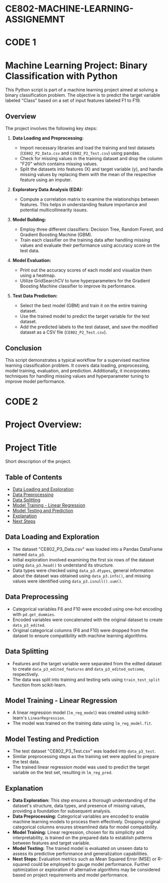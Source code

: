 # CE802-MACHINE-LEARNING-ASSIGNEMNT

# CODE 1
# Machine Learning Project: Binary Classification with Python

This Python script is part of a machine learning project aimed at solving a binary classification problem. The objective is to predict the target variable labeled "Class" based on a set of input features labeled F1 to F19.

## Overview

The project involves the following key steps:

1. **Data Loading and Preprocessing:**
   - Import necessary libraries and load the training and test datasets (`CE802_P2_Data.csv` and `CE802_P2_Test.csv`) using pandas.
   - Check for missing values in the training dataset and drop the column "F20" which contains missing values.
   - Split the datasets into features (X) and target variable (y), and handle missing values by replacing them with the mean of the respective feature using an imputer.

2. **Exploratory Data Analysis (EDA):**
   - Compute a correlation matrix to examine the relationships between features. This helps in understanding feature importance and potential multicollinearity issues.

3. **Model Building:**
   - Employ three different classifiers: Decision Tree, Random Forest, and Gradient Boosting Machine (GBM).
   - Train each classifier on the training data after handling missing values and evaluate their performance using accuracy score on the test data.

4. **Model Evaluation:**
   - Print out the accuracy scores of each model and visualize them using a heatmap.
   - Utilize GridSearchCV to tune hyperparameters for the Gradient Boosting Machine classifier to improve its performance.

5. **Test Data Prediction:**
   - Select the best model (GBM) and train it on the entire training dataset.
   - Use the trained model to predict the target variable for the test dataset.
   - Add the predicted labels to the test dataset, and save the modified dataset as a CSV file (`CE802_P2_Test.csv`).

## Conclusion

This script demonstrates a typical workflow for a supervised machine learning classification problem. It covers data loading, preprocessing, model training, evaluation, and prediction. Additionally, it incorporates techniques for handling missing values and hyperparameter tuning to improve model performance.



# CODE 2
# Project Overview:
# Project Title

Short description of the project.

## Table of Contents

- [Data Loading and Exploration](#data-loading-and-exploration)
- [Data Preprocessing](#data-preprocessing)
- [Data Splitting](#data-splitting)
- [Model Training - Linear Regression](#model-training---linear-regression)
- [Model Testing and Prediction](#model-testing-and-prediction)
- [Explanation](#explanation)
- [Next Steps](#next-steps)

## Data Loading and Exploration

- The dataset "CE802_P3_Data.csv" was loaded into a Pandas DataFrame named `data_p3`.
- Initial exploration involved examining the first six rows of the dataset using `data_p3.head()` to understand its structure.
- Data types were checked using `data_p3.dtypes`, general information about the dataset was obtained using `data_p3.info()`, and missing values were identified using `data_p3.isnull().sum()`.

## Data Preprocessing

- Categorical variables F6 and F10 were encoded using one-hot encoding with `pd.get_dummies`.
- Encoded variables were concatenated with the original dataset to create `data_p3_edited`.
- Original categorical columns (F6 and F10) were dropped from the dataset to ensure compatibility with machine learning algorithms.

## Data Splitting

- Features and the target variable were separated from the edited dataset to create `data_p3_edited_features` and `data_p3_edited_outcome`, respectively.
- The data was split into training and testing sets using `train_test_split` function from scikit-learn.

## Model Training - Linear Regression

- A linear regression model (`lm_reg_model`) was created using scikit-learn's `LinearRegression`.
- The model was trained on the training data using `lm_reg_model.fit`.

## Model Testing and Prediction

- The test dataset "CE802_P3_Test.csv" was loaded into `data_p3_test`.
- Similar preprocessing steps as the training set were applied to prepare the test data.
- The trained linear regression model was used to predict the target variable on the test set, resulting in `lm_reg_pred`.

## Explanation

- **Data Exploration:** This step ensures a thorough understanding of the dataset's structure, data types, and presence of missing values, providing a foundation for subsequent analysis.
- **Data Preprocessing:** Categorical variables are encoded to enable machine learning models to process them effectively. Dropping original categorical columns ensures streamlined data for model compatibility.
- **Model Training:** Linear regression, chosen for its simplicity and interpretability, is trained on the prepared data to establish patterns between features and target variable.
- **Model Testing:** The trained model is evaluated on unseen data to assess its predictive performance and generalization capabilities.
- **Next Steps:** Evaluation metrics such as Mean Squared Error (MSE) or R-squared could be employed to gauge model performance. Further optimization or exploration of alternative algorithms may be considered based on project requirements and model performance.


